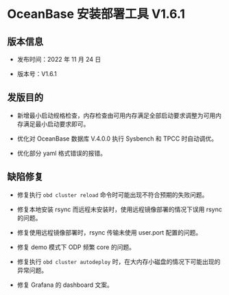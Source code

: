 # OceanBase 安装部署工具 V1.6.1

## 版本信息

* 发布时间：2022 年 11 月 24 日

* 版本号：V1.6.1

## 发版目的

* 新增最小启动规格检查，内存检查由可用内存满足全部启动要求调整为可用内存满足最小启动要求即可。

* 优化对 OceanBase 数据库 V.4.0.0 执行 Sysbench 和 TPCC 时自动调优。

* 优化部分 yaml 格式错误的报错。

## 缺陷修复

* 修复执行 `obd cluster reload` 命令时可能出现不符合预期的失败问题。

* 修复本地安装 rsync 而远程未安装时，使用远程镜像部署的情况下误用 rsync 的问题。

* 修复使用远程镜像部署时，rsync 传输未使用 user.port 配置的问题。

* 修复 demo 模式下 ODP 频繁 core 的问题。

* 修复执行 `obd cluster autodeploy` 时，在大内存小磁盘的情况下可能出现的异常问题。

* 修复 Grafana 的 dashboard 文案。
